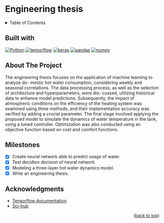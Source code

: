 # Engineering thesis

<!-- TABLE OF CONTENTS -->
<details>
  <summary>Table of Contents</summary>
  <ol>
    <li><a href="##about-the-project">About The Project</a></li>
    <li><a href="##Milestones">Milestones</a></li>
    <li><a href="##acknowledgments">Acknowledgments</a></li>
  </ol>
</details>

<!-- BUILT WITH -->

## Built with

[![Python]][python-url]
[![tensorflow]][tensorflow-url]
[![keras]][keras-url]
[![pandas]][pandas-url]
[![numpy]][numpy-url]

<!-- ABOUT THE PROJECT -->

## About The Project

The engineering thesis focuses on the application of machine learning to analyze do-
mestic hot water consumption, considering weekly and seasonal correlations. The data
processing process, as well as the selection of architecture and hyperparameters, were dis-
cussed, utilizing historical data to enhance model predictions. Subsequently, the impact of
atmospheric conditions on the efficiency of the heating system was examined using three
methods, and their implementation accuracy was verified by adding a crucial parameter.
The final stage involved applying the proposed model to simulate the dynamics of water
temperature in the tank, using a tuned controller. Optimization was also conducted using
an objective function based on cost and comfort functions.

<!-- MILESTONES -->

## Milestones

- [x] Create neural network able to predict usage of water.
- [x] Test decidion decision of neural network
- [x] Modeling a three-layer hot water dynamics model.
- [x] Write an engineering thesis.

<!-- ACKNOWLEDGMENTS -->

## Acknowledgments

- [Tensorflow documentation](https://www.tensorflow.org/?hl=pl)
- [Sci-hub](https://www.sci-hub.se/)

<p align="right">(<a href="#Speech emotion recognition">back to top</a>)</p>

<!-- MARKDOWN LINKS & IMAGES -->
<!-- https://www.markdownguide.org/basic-syntax/#reference-style-links -->

[python]: https://img.shields.io/badge/Python-FFD43B?style=for-the-badge&logo=python&logoColor=blue
[python-url]: https://www.python.org/
[tensorflow]: https://img.shields.io/badge/TensorFlow-FF6F00?style=for-the-badge&logo=TensorFlow&logoColor=white
[tensorflow-url]: https://www.tensorflow.org/?hl=pl
[pandas]: https://img.shields.io/badge/Pandas-2C2D72?style=for-the-badge&logo=pandas&logoColor=white
[pandas-url]: https://pandas.pydata.org/
[numpy]: https://img.shields.io/badge/Numpy-777BB4?style=for-the-badge&logo=numpy&logoColor=white
[numpy-url]: https://numpy.org/
[keras]: https://img.shields.io/badge/Keras-FF0000?style=for-the-badge&logo=keras&logoColor=white
[keras-url]: https://keras.io/
